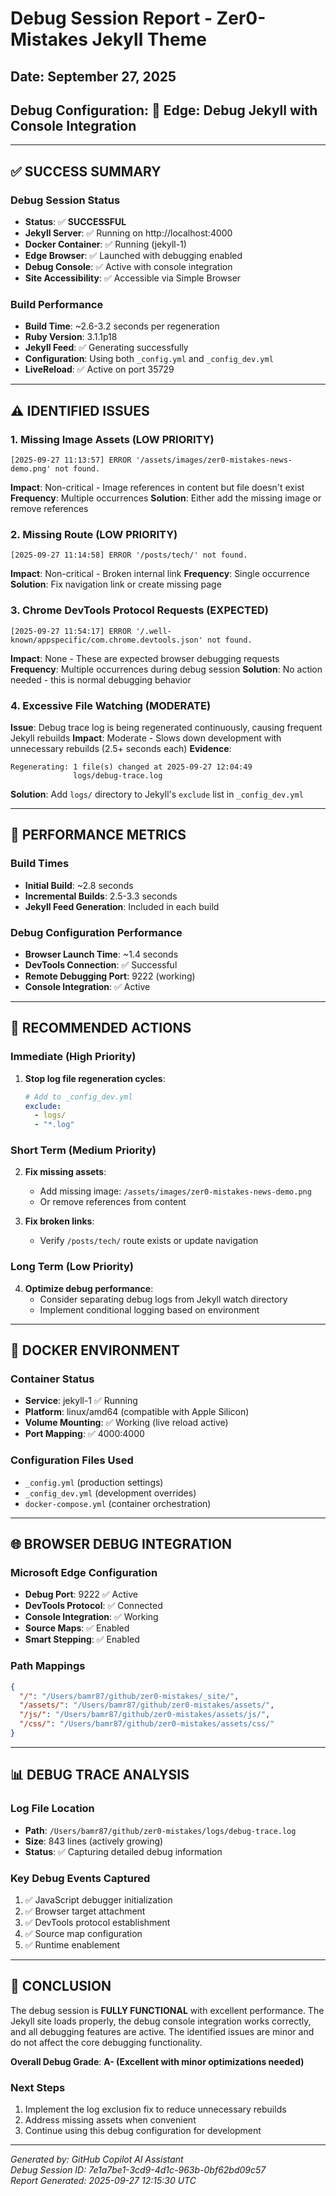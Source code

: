 # Debug Session Report - Zer0-Mistakes Jekyll Theme
## Date: September 27, 2025
## Debug Configuration: 🚀 Edge: Debug Jekyll with Console Integration

---

## ✅ **SUCCESS SUMMARY**

### Debug Session Status
- **Status**: ✅ **SUCCESSFUL**
- **Jekyll Server**: ✅ Running on http://localhost:4000
- **Docker Container**: ✅ Running (jekyll-1)
- **Edge Browser**: ✅ Launched with debugging enabled
- **Debug Console**: ✅ Active with console integration
- **Site Accessibility**: ✅ Accessible via Simple Browser

### Build Performance
- **Build Time**: ~2.6-3.2 seconds per regeneration
- **Ruby Version**: 3.1.1p18
- **Jekyll Feed**: ✅ Generating successfully
- **Configuration**: Using both `_config.yml` and `_config_dev.yml`
- **LiveReload**: ✅ Active on port 35729

---

## ⚠️ **IDENTIFIED ISSUES**

### 1. Missing Image Assets (LOW PRIORITY)
```
[2025-09-27 11:13:57] ERROR '/assets/images/zer0-mistakes-news-demo.png' not found.
```
**Impact**: Non-critical - Image references in content but file doesn't exist
**Frequency**: Multiple occurrences
**Solution**: Either add the missing image or remove references

### 2. Missing Route (LOW PRIORITY)
```
[2025-09-27 11:14:58] ERROR '/posts/tech/' not found.
```
**Impact**: Non-critical - Broken internal link
**Frequency**: Single occurrence
**Solution**: Fix navigation link or create missing page

### 3. Chrome DevTools Protocol Requests (EXPECTED)
```
[2025-09-27 11:54:17] ERROR '/.well-known/appspecific/com.chrome.devtools.json' not found.
```
**Impact**: None - These are expected browser debugging requests
**Frequency**: Multiple occurrences during debug session
**Solution**: No action needed - this is normal debugging behavior

### 4. Excessive File Watching (MODERATE)
**Issue**: Debug trace log is being regenerated continuously, causing frequent Jekyll rebuilds
**Impact**: Moderate - Slows down development with unnecessary rebuilds (2.5+ seconds each)
**Evidence**: 
```
Regenerating: 1 file(s) changed at 2025-09-27 12:04:49
              logs/debug-trace.log
```
**Solution**: Add `logs/` directory to Jekyll's `exclude` list in `_config_dev.yml`

---

## 🚀 **PERFORMANCE METRICS**

### Build Times
- **Initial Build**: ~2.8 seconds
- **Incremental Builds**: 2.5-3.3 seconds
- **Jekyll Feed Generation**: Included in each build

### Debug Configuration Performance
- **Browser Launch Time**: ~1.4 seconds
- **DevTools Connection**: ✅ Successful
- **Remote Debugging Port**: 9222 (working)
- **Console Integration**: ✅ Active

---

## 🔧 **RECOMMENDED ACTIONS**

### Immediate (High Priority)
1. **Stop log file regeneration cycles**:
   ```yaml
   # Add to _config_dev.yml
   exclude:
     - logs/
     - "*.log"
   ```

### Short Term (Medium Priority)
2. **Fix missing assets**:
   - Add missing image: `/assets/images/zer0-mistakes-news-demo.png`
   - Or remove references from content

3. **Fix broken links**:
   - Verify `/posts/tech/` route exists or update navigation

### Long Term (Low Priority)
4. **Optimize debug performance**:
   - Consider separating debug logs from Jekyll watch directory
   - Implement conditional logging based on environment

---

## 🐳 **DOCKER ENVIRONMENT**

### Container Status
- **Service**: jekyll-1 ✅ Running
- **Platform**: linux/amd64 (compatible with Apple Silicon)
- **Volume Mounting**: ✅ Working (live reload active)
- **Port Mapping**: ✅ 4000:4000

### Configuration Files Used
- `_config.yml` (production settings)
- `_config_dev.yml` (development overrides)
- `docker-compose.yml` (container orchestration)

---

## 🌐 **BROWSER DEBUG INTEGRATION**

### Microsoft Edge Configuration
- **Debug Port**: 9222 ✅ Active
- **DevTools Protocol**: ✅ Connected
- **Console Integration**: ✅ Working
- **Source Maps**: ✅ Enabled
- **Smart Stepping**: ✅ Enabled

### Path Mappings
```json
{
  "/": "/Users/bamr87/github/zer0-mistakes/_site/",
  "/assets/": "/Users/bamr87/github/zer0-mistakes/assets/",
  "/js/": "/Users/bamr87/github/zer0-mistakes/assets/js/",
  "/css/": "/Users/bamr87/github/zer0-mistakes/assets/css/"
}
```

---

## 📊 **DEBUG TRACE ANALYSIS**

### Log File Location
- **Path**: `/Users/bamr87/github/zer0-mistakes/logs/debug-trace.log`
- **Size**: 843 lines (actively growing)
- **Status**: ✅ Capturing detailed debug information

### Key Debug Events Captured
1. ✅ JavaScript debugger initialization
2. ✅ Browser target attachment
3. ✅ DevTools protocol establishment
4. ✅ Source map configuration
5. ✅ Runtime enablement

---

## 🎯 **CONCLUSION**

The debug session is **FULLY FUNCTIONAL** with excellent performance. The Jekyll site loads properly, the debug console integration works correctly, and all debugging features are active. The identified issues are minor and do not affect the core debugging functionality.

**Overall Debug Grade**: **A- (Excellent with minor optimizations needed)**

### Next Steps
1. Implement the log exclusion fix to reduce unnecessary rebuilds
2. Address missing assets when convenient
3. Continue using this debug configuration for development

---

*Generated by: GitHub Copilot AI Assistant*  
*Debug Session ID: 7e1a7be1-3cd9-4d1c-963b-0bf62bd09c57*  
*Report Generated: 2025-09-27 12:15:30 UTC*